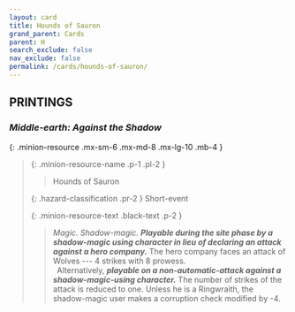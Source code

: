 ```yaml
---
layout: card
title: Hounds of Sauron
grand_parent: Cards
parent: H
search_exclude: false
nav_exclude: false
permalink: /cards/hounds-of-sauron/
---
```


## PRINTINGS


### _Middle-earth: Against the Shadow_

{: .minion-resource .mx-sm-6 .mx-md-8 .mx-lg-10 .mb-4 }
> {: .minion-resource-name .p-1 .pl-2 }
> > <div class="hazard-mp"></div>
> > <div class="card-name">Hounds of Sauron</div>
>
> {: .hazard-classification .pr-2 }
> Short-event
>
> {: .minion-resource-text .black-text .p-2 }
> > _Magic._ _Shadow-magic._ ***Playable during the site phase by a shadow-magic using character in lieu of declaring an attack against a hero company.*** The hero company faces an attack of Wolves --- 4 strikes with 8 prowess. <br>&ensp;Alternatively, ***playable on a non-automatic-attack against a shadow-magic-using character.*** The number of strikes of the attack is reduced to one. Unless he is a Ringwraith, the shadow-magic user makes a corruption check modified by -4. 
> 
